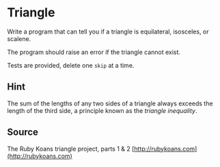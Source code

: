 # Triangle

Write a program that can tell you if a triangle is equilateral, isosceles, or scalene.

The program should raise an error if the triangle cannot exist.

Tests are provided, delete one `skip` at a time.

## Hint

The sum of the lengths of any two sides of a triangle always exceeds the
length of the third side, a principle known as the _triangle
inequality_.

## Source

The Ruby Koans triangle project, parts 1 & 2 [http://rubykoans.com](http://rubykoans.com)
